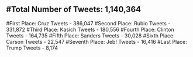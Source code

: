 #Total Number of Tweets: 1,140,364 
---
#First Place: Cruz Tweets - 386,047
#Second Place: Rubio Tweets - 331,872
#Third Place: Kasich Tweets - 180,556
#Fourth Place: Clinton Tweets - 164,735
#Fifth Place: Sanders Tweets - 30,028
#Sixth Place: Carson Tweets - 22,547
#Seventh Place: Jeb! Tweets - 16,416
#Last Place: Trump Tweets - 8,174
